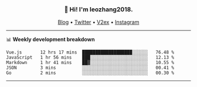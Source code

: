 <h3 align="center">👋 Hi! I'm leozhang2018.</h3>
<p align="center">
  <a href="https://code.leozhang2018.me">Blog</a> •
  <a href="https://twitter.com/leozhang2018">Twitter</a> •
  <a href="https://www.v2ex.com/member/leozhang">V2ex</a> •
  <a href="https://www.instagram.com/leozhanghere">Instagram</a>
</p>

-------

📊 **Weekly development breakdown**
<!--START_SECTION:waka-->
```text
Vue.js       12 hrs 17 mins  ███████████████████░░░░░░   76.48 % 
JavaScript   1 hr 56 mins    ███░░░░░░░░░░░░░░░░░░░░░░   12.13 % 
Markdown     1 hr 41 mins    ██▓░░░░░░░░░░░░░░░░░░░░░░   10.55 % 
JSON         3 mins          ░░░░░░░░░░░░░░░░░░░░░░░░░   00.41 % 
Go           2 mins          ░░░░░░░░░░░░░░░░░░░░░░░░░   00.30 % 
```
<!--END_SECTION:waka-->
-------
